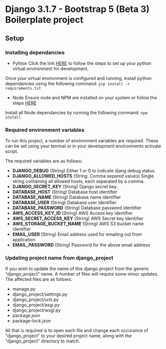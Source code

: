 # Django 3.1.7 - Bootstrap 5 (Beta 3) Boilerplate project

## Setup
### Installing dependancies
- Pyhton
Click the link [HERE]() to follow the steps to set up your python virtual environment for development.

Once your virtual environment is configured and running, install python dependancies using the following command:
```pip install -r requirements.txt```

- Node
Ensure node and NPM are installed on your system or follow the steps [HERE]()

Install all Node dependancies by running the following command:
```npm install```

### Required environment variables
To run this project, a number of environment variables are required. These can be set using your teminal or in your development environments activate script.

The required variables are as follows:
- __DJANGO_DEBUG__ (String) Either 1 or 0 to indicate djang debug status.
- __DJANGO_ALLOWED_HOSTS__ (String. Comma separed values) Single string containing all allowed hosts, each separated by a comma.
- __DJANGO_SECRET_KEY__ (String) Django secret key.
- __DATABASE_HOST__ (String) Database host identifier
- __DATABASE_NAME__ (String) Database name identifier
- __DATABASE_USER__ (String) Database user identifier
- __DATABASE_PASSWORD__ (String) Database password identifier
- __AWS_ACCESS_KEY_ID__ (String) AWS Access key identifier
- __AWS_SECRET_ACCESS_KEY__ (String) AWS Secret key identifier
- __AWS_STORAGE_BUCKET_NAME__ (String) AWS S3 bucket name identifier
- __EMAIL_USER__ (String) Email address used for emailing out from application
- __EMAIL_PASSWORD__ (String) Password for the above email address

### Updating project name from django_project
If you wish to update the name of this django project from the generic "django_project" name. A number of files will require some minor updates. The affected files are as follows:

- manage.py
- django_project/settings.py
- django_project/urls.py
- django_project/asgi.py
- django_project/wsgi.py
- package.json
- package-lock.json

All that is required is to open each file and change each occurance of "django_project" to your desired project name, along with the "django_project" directory to match.